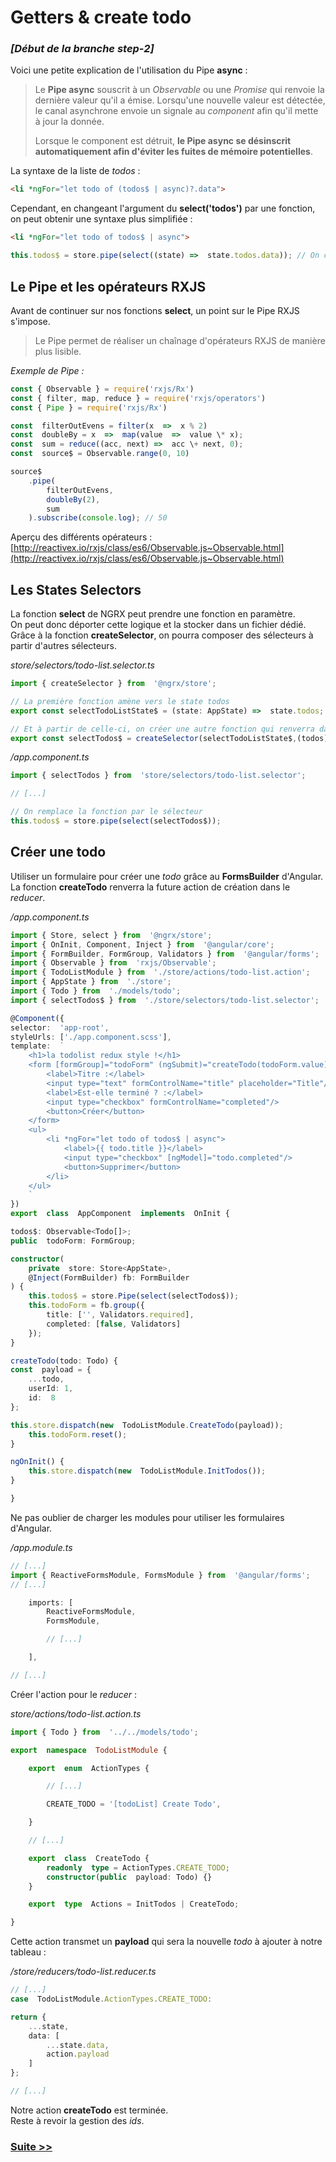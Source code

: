# Getters & create todo

### _\[Début de la branche step-2\]_

Voici une petite explication de l'utilisation du Pipe **async** :

> Le **Pipe async** souscrit à un _Observable_ ou une _Promise_ qui renvoie la dernière valeur qu'il a émise. Lorsqu'une nouvelle valeur est détectée, le canal asynchrone envoie un signale au _component_ afin qu'il mette à jour la donnée.
>
> Lorsque le component est détruit, **le Pipe async se désinscrit automatiquement afin d'éviter les fuites de mémoire potentielles**.

La syntaxe de la liste de _todos_ :

```html
<li *ngFor="let todo of (todos$ | async)?.data">
```

Cependant, en changeant l'argument du **select\('todos'\)** par une fonction, on peut obtenir une syntaxe plus simplifiée :

```html
<li *ngFor="let todo of todos$ | async">
```

```typescript
this.todos$ = store.pipe(select((state) =>  state.todos.data)); // On cible directement la propriété data
```

## Le Pipe et les opérateurs RXJS

Avant de continuer sur nos fonctions **select**, un point sur le Pipe RXJS s'impose.

> Le Pipe permet de réaliser un chaînage d'opérateurs RXJS de manière plus lisible.

_Exemple de Pipe :_

```javascript
const { Observable } = require('rxjs/Rx')
const { filter, map, reduce } = require('rxjs/operators')
const { Pipe } = require('rxjs/Rx')

const  filterOutEvens = filter(x  =>  x % 2)
const  doubleBy = x  =>  map(value  =>  value \* x);
const  sum = reduce((acc, next) =>  acc \+ next, 0);
const  source$ = Observable.range(0, 10)

source$
    .pipe(
        filterOutEvens,
        doubleBy(2),
        sum
    ).subscribe(console.log); // 50
```

Aperçu des différents opérateurs : [http://reactivex.io/rxjs/class/es6/Observable.js~Observable.html](http://reactivex.io/rxjs/class/es6/Observable.js~Observable.html)

## Les States Selectors

La fonction **select** de NGRX peut prendre une fonction en paramètre.  
On peut donc déporter cette logique et la stocker dans un fichier dédié.  
Grâce à la fonction **createSelector**, on pourra composer des sélecteurs à partir d'autres sélecteurs.

_store/selectors/todo-list.selector.ts_

```typescript
import { createSelector } from  '@ngrx/store';

// La première fonction amène vers le state todos
export const selectTodoListState$ = (state: AppState) =>  state.todos;

// Et à partir de celle-ci, on créer une autre fonction qui renverra data
export const selectTodos$ = createSelector(selectTodoListState$,(todos) =>  todos.data);
```

_/app.component.ts_

```typescript
import { selectTodos } from  'store/selectors/todo-list.selector';

// [...]

// On remplace la fonction par le sélecteur
this.todos$ = store.pipe(select(selectTodos$));
```

## Créer une todo

Utiliser un formulaire pour créer une _todo_ grâce au **FormsBuilder** d'Angular.   
La fonction **createTodo** renverra la future action de création dans le _reducer_.

_/app.component.ts_

```typescript
import { Store, select } from  '@ngrx/store';
import { OnInit, Component, Inject } from  '@angular/core';
import { FormBuilder, FormGroup, Validators } from  '@angular/forms';
import { Observable } from  'rxjs/Observable';
import { TodoListModule } from  './store/actions/todo-list.action';
import { AppState } from  './store';
import { Todo } from  './models/todo';
import { selectTodos$ } from  './store/selectors/todo-list.selector';

@Component({
selector:  'app-root',
styleUrls: ['./app.component.scss'],
template:  `
    <h1>la todolist redux style !</h1>
    <form [formGroup]="todoForm" (ngSubmit)="createTodo(todoForm.value)">
        <label>Titre :</label>
        <input type="text" formControlName="title" placeholder="Title"/>
        <label>Est-elle terminé ? :</label>
        <input type="checkbox" formControlName="completed"/>
        <button>Créer</button>
    </form>
    <ul>
        <li *ngFor="let todo of todos$ | async">
            <label>{{ todo.title }}</label>
            <input type="checkbox" [ngModel]="todo.completed"/>
            <button>Supprimer</button>
        </li>
    </ul>
    `
})
export  class  AppComponent  implements  OnInit {

todos$: Observable<Todo[]>;
public  todoForm: FormGroup;

constructor(
    private  store: Store<AppState>,
    @Inject(FormBuilder) fb: FormBuilder
) {
    this.todos$ = store.Pipe(select(selectTodos$));
    this.todoForm = fb.group({
        title: ['', Validators.required],
        completed: [false, Validators]
    });
}

createTodo(todo: Todo) {
const  payload = {
    ...todo,
    userId: 1,
    id:  8  
};

this.store.dispatch(new  TodoListModule.CreateTodo(payload));
    this.todoForm.reset();
}

ngOnInit() {
    this.store.dispatch(new  TodoListModule.InitTodos());
}

}
```

Ne pas oublier de charger les modules pour utiliser les formulaires d'Angular.

_/app.module.ts_

```typescript
// [...]
import { ReactiveFormsModule, FormsModule } from  '@angular/forms';
// [...]

    imports: [
        ReactiveFormsModule,
        FormsModule,

        // [...]

    ],

// [...]
```

Créer l'action pour le _reducer_ :

_store/actions/todo-list.action.ts_

```typescript
import { Todo } from  '../../models/todo';

export  namespace  TodoListModule {

    export  enum  ActionTypes {

        // [...]

        CREATE_TODO = '[todoList] Create Todo',

    }

    // [...]

    export  class  CreateTodo {
        readonly  type = ActionTypes.CREATE_TODO;
        constructor(public  payload: Todo) {}
    }

    export  type  Actions = InitTodos | CreateTodo;

}
```

Cette action transmet un **payload** qui sera la nouvelle _todo_ à ajouter à notre tableau :

_/store/reducers/todo-list.reducer.ts_

```typescript
// [...]
case  TodoListModule.ActionTypes.CREATE_TODO:

return {
    ...state,
    data: [
        ...state.data,
        action.payload
    ]
};

// [...]
```

Notre action **createTodo** est terminée.  
Reste à revoir la gestion des _ids_.

### [Suite &gt;&gt;](step-03.md)



